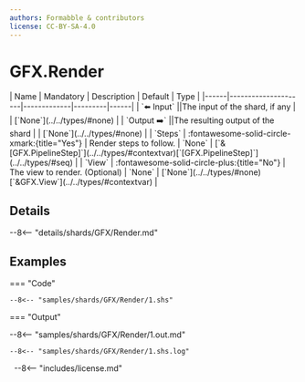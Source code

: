 ```yaml
---
authors: Formabble & contributors
license: CC-BY-SA-4.0
---
```



# GFX.Render

<div class="sh-parameters" markdown="1">
| Name | Mandatory | Description | Default | Type |
|------|---------------------|-------------|---------|------|
| `⬅️ Input` ||The input of the shard, if any | | [`None`](../../types/#none) |
| `Output ➡️` ||The resulting output of the shard | | [`None`](../../types/#none) |
| `Steps` | :fontawesome-solid-circle-xmark:{title="Yes"}  | Render steps to follow. | `None` | [`&[GFX.PipelineStep]`](../../types/#contextvar)[`[GFX.PipelineStep]`](../../types/#seq) |
| `View` | :fontawesome-solid-circle-plus:{title="No"}  | The view to render. (Optional) | `None` | [`None`](../../types/#none)[`&GFX.View`](../../types/#contextvar) |

</div>



## Details

--8<-- "details/shards/GFX/Render.md"


## Examples

=== "Code"

  ```x86asm linenums="1"
  --8<-- "samples/shards/GFX/Render/1.shs"
  ```

=== "Output"

  --8<-- "samples/shards/GFX/Render/1.out.md"

  ```
  --8<-- "samples/shards/GFX/Render/1.shs.log"
  ```
&nbsp;
--8<-- "includes/license.md"


